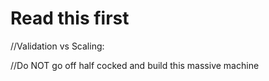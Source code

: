# Read this first

//Validation vs Scaling:


//Do NOT go off half cocked and build this massive machine
